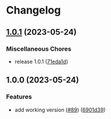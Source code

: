# Changelog

## [1.0.1](https://github.com/uzh-eth-mp/app/compare/v1.0.0...v1.0.1) (2023-05-24)


### Miscellaneous Chores

* release 1.0.1 ([71eda1d](https://github.com/uzh-eth-mp/app/commit/71eda1dd5a58538a69902eed1e1eca21ee80f831))

## 1.0.0 (2023-05-24)


### Features

* add working version ([#89](https://github.com/uzh-eth-mp/app/issues/89)) ([6901d39](https://github.com/uzh-eth-mp/app/commit/6901d3937003c1d6b16f17f8a02ef2cd6087b0ed))
